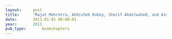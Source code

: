 ```yaml
---
layout:     post
title:      "Rajat Mehrotra, Abhishek Dubey, Sherif Abdelwahed, and Asser Tantawi. A power-aware modeling and autonomic management framework for distributed computing systems. Handbook of Energy-Aware and Green Computing, 2011."
date:       2011-01-01 00:00:01
year:       2011
pub_type:       bookchapters
---
```

